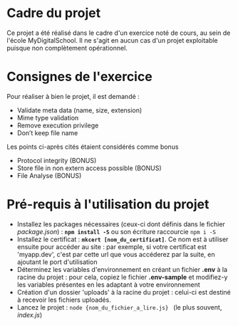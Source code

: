 # Cadre du projet

Ce projet a été réalisé dans le cadre d'un exercice noté de cours, au sein de l'école MyDigitalSchool.
Il ne s'agit en aucun cas d'un projet exploitable puisque non complètement opérationnel.

# Consignes de l'exercice

Pour réaliser à bien le projet, il est demandé :
- Validate meta data (name, size, extension)
- Mime type validation
- Remove execution privilege
- Don’t keep file name

Les points ci-après cités étaient considérés comme bonus
- Protocol integrity (BONUS)
- Store file in non extern access possible (BONUS)
- File Analyse (BONUS)


# Pré-requis à l'utilisation du projet

- Installez les packages nécessaires (ceux-ci dont définis dans le fichier *package.json*) : **```npm install -S```** ou son écriture raccourcie ```npm i -S```
- Installez le certificat : **```mkcert [nom_du_certificat]```**. Ce nom est à utiliser ensuite pour accéder au site : par exemple, si votre certificat est 'myapp.dev', c'est par cette url que vous accéderez par la suite, en ajoutant le port d'utilisation
- Déterminez les variables d'environnement en créant un fichier **.env** à la racine du projet : pour cela, copiez le fichier **.env-sample** et modifiez-y les variables présentes en les adaptant à votre environnement
- Création d'un dossier 'uploads' à la racine du projet : celui-ci est destiné à recevoir les fichiers uploadés.
- Lancez le projet : ```node {nom_du_fichier_a_lire.js} ``` (le plus souvent, *index.js*)
